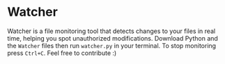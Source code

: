 # Watcher
Watcher is a file monitoring tool that detects changes to your files in real time, helping you spot unauthorized modifications. Download Python and the `Watcher` files then run `watcher.py` in your terminal. To stop monitoring press `Ctrl+C`. Feel free to contribute :)
